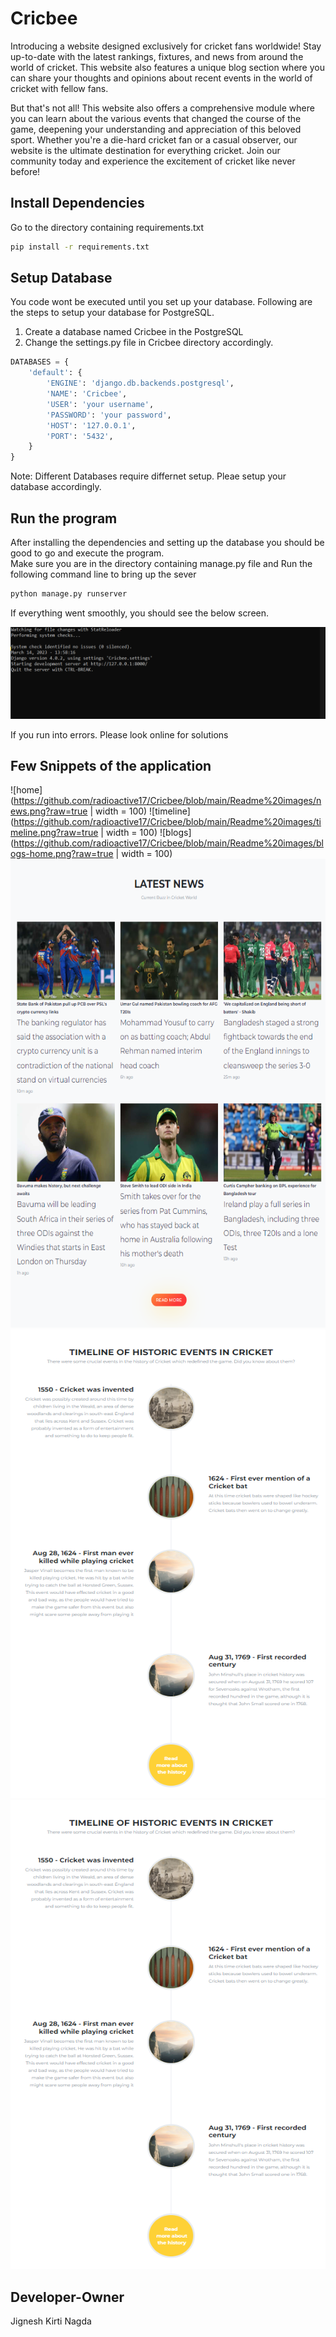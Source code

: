# Cricbee

Introducing a website designed exclusively for cricket fans worldwide! Stay up-to-date with the latest rankings, fixtures, and news from around the world of cricket. This website also features a unique blog section where you can share your thoughts and opinions about recent events in the world of cricket with fellow fans.

But that's not all! This website also offers a comprehensive module where you can learn about the various events that changed the course of the game, deepening your understanding and appreciation of this beloved sport. Whether you're a die-hard cricket fan or a casual observer, our website is the ultimate destination for everything cricket. Join our community today and experience the excitement of cricket like never before!

## Install Dependencies
Go to the directory containing requirements.txt 
```bash
pip install -r requirements.txt
```

## Setup Database
You code wont be executed until you set up your database.
Following are the steps to setup your database for PostgreSQL. 
1. Create a database named Cricbee in the PostgreSQL
2. Change the settings.py file in Cricbee directory accordingly. 
```python
DATABASES = {
    'default': {
        'ENGINE': 'django.db.backends.postgresql',
        'NAME': 'Cricbee',
        'USER': 'your username',
        'PASSWORD': 'your password',
        'HOST': '127.0.0.1',
        'PORT': '5432',
    }
}
```
Note: Different Databases require differnet setup. Pleae setup your database accordingly.

## Run the program
After installing the dependencies and setting up the database you should be good to go and execute the program.  
Make sure you are in the directory containing manage.py file and Run the following command line to bring up the sever 
```bash
python manage.py runserver
```
If everything went smoothly, you should see the below screen.   
  
![cmd](https://github.com/radioactive17/Cricbee/blob/main/Readme%20images/cmd.png?raw=true)

If you run into errors. Please look online for solutions

## Few Snippets of the application  
![home](https://github.com/radioactive17/Cricbee/blob/main/Readme%20images/news.png?raw=true | width = 100)
![timeline](https://github.com/radioactive17/Cricbee/blob/main/Readme%20images/timeline.png?raw=true | width = 100)
![blogs](https://github.com/radioactive17/Cricbee/blob/main/Readme%20images/blogs-home.png?raw=true | width = 100)
<img src="https://github.com/radioactive17/Cricbee/blob/main/Readme%20images/news.png?raw=true" width="750" height = "750">
<img src="https://github.com/radioactive17/Cricbee/blob/main/Readme%20images/timeline.png?raw=true" width="750" height = "750">
<img src="https://github.com/radioactive17/Cricbee/blob/main/Readme%20images/timeline.png?raw=true" width="750" height = "750">

## Developer-Owner
Jignesh Kirti Nagda
